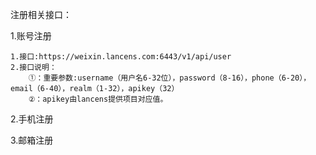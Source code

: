注册相关接口：

1.账号注册

```
1.接口:https://weixin.lancens.com:6443/v1/api/user
2.接口说明：
    ①：重要参数:username（用户名6-32位），password（8-16），phone（6-20），email（6-40），realm（1-32），apikey（32）
    ②：apikey由lancens提供项目对应值。
```

2.手机注册

3.邮箱注册

